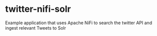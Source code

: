 twitter-nifi-solr
=================

Example application that uses Apache NiFi to search the twitter API and ingest relevant Tweets to Solr
